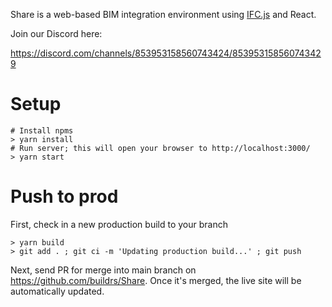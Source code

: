 Share is a web-based BIM integration environment using [IFC.js](https://github.com/IFCjs/web-ifc-viewer) and React.

Join our Discord here:

https://discord.com/channels/853953158560743424/853953158560743429

# Setup
```
# Install npms
> yarn install
# Run server; this will open your browser to http://localhost:3000/
> yarn start
```

# Push to prod
First, check in a new production build to your branch
```
> yarn build
> git add . ; git ci -m 'Updating production build...' ; git push
```

Next, send PR for merge into main branch on https://github.com/buildrs/Share.  Once it's merged, the live site will be automatically updated.
